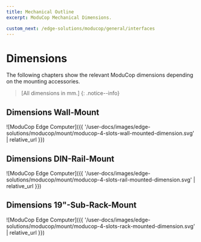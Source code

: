 ```yaml
---
title: Mechanical Outline
excerpt: ModuCop Mechanical Dimensions.

custom_next: /edge-solutions/moducop/general/interfaces
---
```


# Dimensions
The following chapters show the relevant ModuCop dimensions depending on the mounting accessories.

>[All dimensions in mm.]
{: .notice--info}

## Dimensions Wall-Mount

![ModuCop Edge Computer]({{ '/user-docs/images/edge-solutions/moducop/mount/moducop-4-slots-wall-mounted-dimension.svg' | relative_url }})

## Dimensions DIN-Rail-Mount

![ModuCop Edge Computer]({{ '/user-docs/images/edge-solutions/moducop/mount/moducop-4-slots-rail-mounted-dimension.svg' | relative_url }})

## Dimensions 19"-Sub-Rack-Mount

![ModuCop Edge Computer]({{ '/user-docs/images/edge-solutions/moducop/mount/moducop-4-slots-rack-mounted-dimension.svg' | relative_url }})
